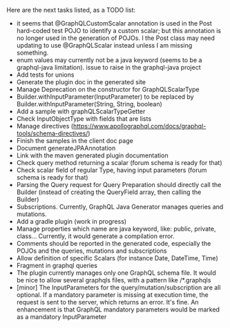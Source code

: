 Here are the next tasks listed, as a TODO list:
* it seems that @GraphQLCustomScalar annotation is used in the Post hard-coded test POJO to identify a custom scalar; but this annotation is no longer used in the generation of POJOs. I the Post class may need updating to use @GraphQLScalar instead unless I am missing something.
* enum values may currently not be a java keyword (seems to be a graphql-java limitation). issue to raise in the graphql-java project
* Add tests for unions
* Generate the plugin doc in the generated site
* Manage Deprecation on the constructor for GraphQLScalarType 
* Builder.withInputParameter(InputParameter) to be replaced by Builder.withInputParameter(String, String, boolean)
* Add a sample with graphQLScalarTypeGetter
* Check InputObjectType with fields that are lists
* Manage directives (https://www.apollographql.com/docs/graphql-tools/schema-directives/)
* Finish the samples in the client doc page
* Document generateJPAAnnotation 
* Link with the maven generated plugin documentation
* Check query method returning a scalar (forum schema is ready for that)
* Check scalar field of regular Type, having input parameters (forum schema is ready for that)
* Parsing the Query request for Query Preparation should directly call the Builder (instead of creating the QueryField array, then calling the Builder)
* Subscriptions. Currently, GraphQL Java Generator manages queries and mutations.
* Add a gradle plugin (work in progress)
* Manage properties which name are java keyword, like: public, private, class... Currently, it would generate a compilation error.
* Comments should be reported in the generated code, especially the POJOs and the queries, mutations and subscriptions
* Allow definition of specific Scalars (for instance Date, DateTime, Time)
* Fragment in graphql queries
* The plugin currently manages only one GraphQL schema file. It would be nice to allow several graphqls files, with a pattern like /*.graphqls
* [minor] The InputParameters for the query/mutation/subscription are all optional. If a mandatory parameter is missing at execution time, the request is sent to the server, which returns an error. It's fine. An enhancement is that GraphQL mandatory parameters would be marked as a mandatory InputParameter